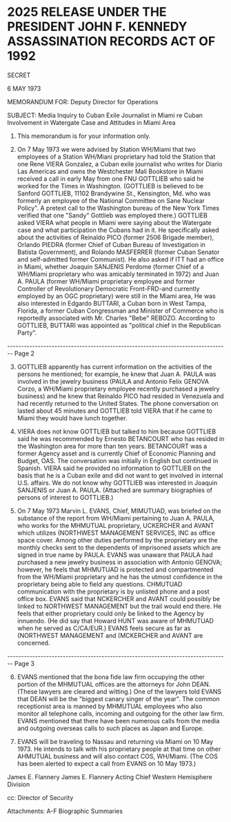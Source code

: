 # 2025 RELEASE UNDER THE PRESIDENT JOHN F. KENNEDY ASSASSINATION RECORDS ACT OF 1992

SECRET

6 MAY 1973

MEMORANDUM FOR: Deputy Director for Operations

SUBJECT: Media Inquiry to Cuban Exile Journalist in Miami re Cuban Involvement in Watergate Case and Attitudes in Miami Area

1. This memorandum is for your information only.

2. On 7 May 1973 we were advised by Station WH/Miami that two employees of a Station WH/Miani proprietary had told the Station that one Rene VIERA Gonzalez, a Cuban exile journalist who writes for Diario Las Americas and owns the Westchester Mali Bookstore in Miami received a call in early May from one FNU GOTTLIEB who said he worked for the Times in Washington. (GOTTLIEB is believed to be Sanford GOTTLIEB, 11102 Brandywine St., Kensington, Md. who was formerly an employee of the National Committee on Sane Nuclear Policy". A pretext call to the Washington bureau of the New York Times verified that one "Sandy" Gottlieb was employed there.) GOTTLIEB asked VIERA what people in Miami were saying about the Watergate case and what participation the Cubans had in it. He specifically asked about the activities of Reinaldo PICO (former 2506 Brigade member), Orlando PIEDRA (former Chief of Cuban Bureau of Investigation in Batista Government), and Rolando MASFERRER (former Cuban Senator and self-admitted former Communist). He also asked if ITT had an office in Miami, whether Joaquin SANJENIS Perdome (former Chief of a WH/Miami proprietary who was amicably terminated in 1972) and Juan A. PAULA (former WH/Miami proprietary employee and former Controller of Revolutionary Democratic Front-FRD-and currently employed by an OGC proprietary) were still in the Miami area, He was also interested in Edgardo BUTTARI, a Cuban born in West Tampa, Florida, a former Cuban Congressman and Minister of Commerce who is reportedly associated with Mr. Charles "Bebe" REBOZO. According to GOTTLIEB, BUTTARI was appointed as "political chief in the Republican Party".


-------------------------------------------------------------------------------- Page 2

3. GOTTLIEB apparently has current information on the activities of the persons he mentioned; for example, he knew that Juan A. PAULA was involved in the jewelry business (PAULA and Antonio Felix GENOVA Corzo, a WH/Miami proprietary employee recently purchased a jewelry business) and he knew that Reinaldo PICO had resided in Venezuela and had recently returned to the United States. The phone conversation on lasted about 45 minutes and GOTTLIEB told VIERA that if he came to Miami they would have lunch together.

4. VIERA does not know GOTTLIEB but talked to him because GOTTLIEB said he was recommended by Ernesto BETANCOURT who has resided in the Washington area for more than ten years. BETANCOURT was a former Agency asset and is currently Chief of Economic Planning and Budget, OAS. The conversation was initially in English but continued in Spanish. VIERA said he provided no information to GOTTLIEB on the basis that he is a Cuban exile and did not want to get involved in internal U.S. affairs. We do not know why GOTTLIEB was interested in Joaquin SANJENIS or Juan A. PAULA. (Attached are summary biographies of persons of interest to GOTTLIEB.)

5. On 7 May 1973 Marvin L. EVANS, Chief, MIMUTUAD, was briefed on the substance of the report from WH/Miami pertaining to Juan A. PAULA, who works for the MHMUTUAL proprietary, UCKERCHER and AVANT which utilizes (NORTHWEST MANAGEMENT SERVICES, INC as office space cover. Among other duties performed by the proprietary are the monthly checks sent to the dependents of imprisoned assets which are signed in true name by PAULA. EVANS was unaware that PAULA had purchased a new jewelry business in association with Antonio GENOVA; however, he feels that MHMUTUAD is protected and compartmented from the WH/Miami proprietary and he has the utmost confidence in the proprietary being able to field any questions. CHMUTUAD communication with the proprietary is by unlisted phone and a post office box. EVANS said that NCKERCHER and AVANT could possibly be linked το NORTHWEST MANAGEMENT but the trail would end there. He feels that either proprietary could only be linked to the Agency by innuendo. (He did say that Howard HUNT was aware of MHMUTUAD when he served as C/CA/EUR.) EVANS feels secure as far as (NORTHWEST MANAGEMENT and (MCKERCHER and AVANT are concerned.


-------------------------------------------------------------------------------- Page 3

6. EVANS mentioned that the bona fide law firm occupying the other portion of the MHMUTUAL offices are the attorneys for John DEAN. (These lawyers are cleared and witting.) One of the lawyers told EVANS that DEAN will be the "biggest canary singer of the year". The common receptionist area is manned by MHMUTUAL employees who also monitor all telephone calls, incoming and outgoing for the other law firm. EVANS mentioned that there have been numerous calls from the media and outgoing overseas calls to such places as Japan and Europe.

7. EVANS will be traveling to Nassau and returning via Miami on 10 May 1973. He intends to talk with his proprietary people at that time on other AHMUTUAL business and will also contact COS, WH/Miami. (The COS has been alerted to expect a call from EVANS on 10 May 1973.)

James E. Flannery
James E. Flannery
Acting Chief
Western Hemisphere Division

cc: Director of Security

Attachments: A-F Biographic Summaries

